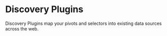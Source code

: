 # Discovery Plugins
Discovery Plugins map your pivots and selectors into existing data sources across the web. 